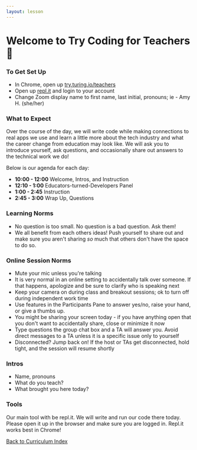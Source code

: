 ```yaml
---
layout: lesson
---
```


# Welcome to Try Coding for Teachers <span role="img" aria-label="apple">🍎</span>

### To Get Set Up

- In Chrome, open up <a target="blank" href="https://try.turing.io/teachers">try.turing.io/teachers</a>
- Open up <a href="https://repl.it/~" target="blank">repl.it</a> and login to your account
- Change Zoom display name to first name, last initial, pronouns; ie - Amy H. (she/her)

### What to Expect

Over the course of the day, we will write code while making connections to real apps we use and learn a little more about the tech industry and what the career change from education may look like.  We will ask you to introduce yourself, ask questions, and occasionally share out answers to the technical work we do! 

Below is our agenda for each day:

- **10:00 - 12:00** Welcome, Intros, and Instruction
- **12:10 - 1:00** Educators-turned-Developers Panel
- **1:00 - 2:45**  Instruction
- **2:45 - 3:00**  Wrap Up, Questions

### Learning Norms

- No question is too small. No question is a bad question. Ask them!
- We all benefit from each others ideas! Push yourself to share out and make sure you aren't sharing _so_ much that others don't have the space to do so.

### Online Session Norms

- Mute your mic unless you're talking
- It is very normal in an online setting to accidentally talk over someone. If that happens, apologize and be sure to clarify who is speaking next
- Keep your camera on during class and breakout sessions; ok to turn off during independent work time
- Use features in the Participants Pane to answer yes/no, raise your hand, or give a thumbs up.
- You might be sharing your screen today - if you have anything open that you don't want to accidentally share, close or minimize it now
- Type questions the group chat box and a TA will answer you. Avoid direct messages to a TA unless it is a specific issue only to yourself
- Disconnected? Jump back on! If the host or TAs get disconnected, hold tight, and the session will resume shortly

### Intros

- Name, pronouns
- What do you teach?
- What brought you here today?

### Tools

Our main tool with be repl.it. We will write and run our code there today. Please open it up in the browser and make sure you are logged in. Repl.it works best in Chrome!

<a href="../">Back to Curriculum Index</a>
